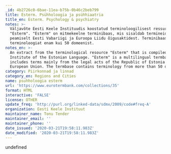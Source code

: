 ```yaml
---
_id: 4b2726c0-6bae-11ea-b75b-0b46c2beb799
title: Esterm. Psühholoogia ja psühhiaatria
title_en: Esterm. Psychology & psychiatry
notes: >-
  Väljavõte Eesti Keele Instituudis koostatud terminoloogilisest ressursist
  "Esterm". "Esterm" on mitmekeelne terminibaas, mis sisaldab termineid
  peamiselt Eesti Vabariigi ja Euroopa Liidu õigusaktidest. Terminibaas sisaldab
  terminoloogiat enam kui 50 domeenist.
notes_en: >-
  An extract from the terminological resource "Esterm" that is compiled in the
  Institute of the Estonian Language. "Esterm" is a multilingual termbase which
  includes terms mainly from the legal acts of the Republic of Estonia and the
  European Union. The termbase contains terminology from more than 50 domains.
category: Piirkonnad ja linnad
category_en: Regions and Cities
name: psuhholoogia esterm
url: 'https://www.eurotermbank.com/collections/35'
format: HTML
interactive: 'FALSE'
license: OTHER
update_freq: 'http://purl.org/linked-data/sdmx/2009/code#freq-A'
organization: Eesti Keele Instituut
maintainer_name: Tonu Tender
maintainer_email: ''
maintainer_phone: ''
date_issued: '2020-03-21T19:58:11.983Z'
date_modified: '2020-03-21T19:58:11.983Z'
---
```

undefined
